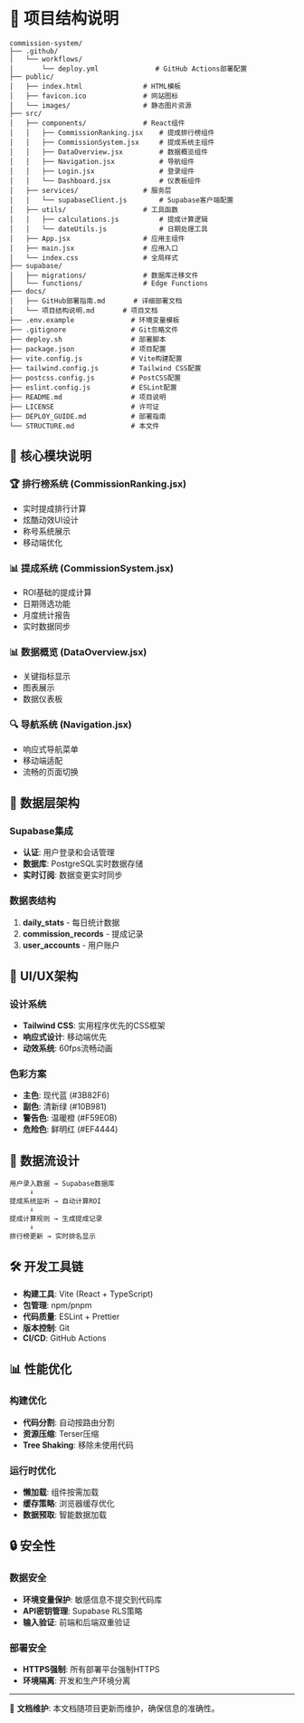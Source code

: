 # 📁 项目结构说明

```
commission-system/
├── .github/
│   └── workflows/
│       └── deploy.yml              # GitHub Actions部署配置
├── public/
│   ├── index.html               # HTML模板
│   ├── favicon.ico              # 网站图标
│   └── images/                  # 静态图片资源
├── src/
│   ├── components/              # React组件
│   │   ├── CommissionRanking.jsx    # 提成排行榜组件
│   │   ├── CommissionSystem.jsx     # 提成系统主组件
│   │   ├── DataOverview.jsx         # 数据概览组件
│   │   ├── Navigation.jsx           # 导航组件
│   │   ├── Login.jsx                # 登录组件
│   │   └── Dashboard.jsx            # 仪表板组件
│   ├── services/                # 服务层
│   │   └── supabaseClient.js        # Supabase客户端配置
│   ├── utils/                   # 工具函数
│   │   ├── calculations.js          # 提成计算逻辑
│   │   └── dateUtils.js             # 日期处理工具
│   ├── App.jsx                  # 应用主组件
│   ├── main.jsx                 # 应用入口
│   └── index.css                # 全局样式
├── supabase/
│   ├── migrations/              # 数据库迁移文件
│   └── functions/               # Edge Functions
├── docs/
│   ├── GitHub部署指南.md       # 详细部署文档
│   └── 项目结构说明.md       # 项目文档
├── .env.example              # 环境变量模板
├── .gitignore                # Git忽略文件
├── deploy.sh                 # 部署脚本
├── package.json              # 项目配置
├── vite.config.js            # Vite构建配置
├── tailwind.config.js        # Tailwind CSS配置
├── postcss.config.js         # PostCSS配置
├── eslint.config.js          # ESLint配置
├── README.md                 # 项目说明
├── LICENSE                   # 许可证
├── DEPLOY_GUIDE.md           # 部署指南
└── STRUCTURE.md              # 本文件
```

## 🔧 核心模块说明

### 🏆 排行榜系统 (CommissionRanking.jsx)
- 实时提成排行计算
- 炫酷动效UI设计
- 称号系统展示
- 移动端优化

### 📊 提成系统 (CommissionSystem.jsx)
- ROI基础的提成计算
- 日期筛选功能
- 月度统计报告
- 实时数据同步

### 📊 数据概览 (DataOverview.jsx)
- 关键指标显示
- 图表展示
- 数据仪表板

### 🔍 导航系统 (Navigation.jsx)
- 响应式导航菜单
- 移动端适配
- 流畅的页面切换

## 💾 数据层架构

### Supabase集成
- **认证**: 用户登录和会话管理
- **数据库**: PostgreSQL实时数据存储
- **实时订阅**: 数据变更实时同步

### 数据表结构
1. **daily_stats** - 每日统计数据
2. **commission_records** - 提成记录
3. **user_accounts** - 用户账户

## 🎨 UI/UX架构

### 设计系统
- **Tailwind CSS**: 实用程序优先的CSS框架
- **响应式设计**: 移动端优先
- **动效系统**: 60fps流畅动画

### 色彩方案
- **主色**: 现代蓝 (#3B82F6)
- **副色**: 清新绿 (#10B981)
- **警告色**: 温暖橙 (#F59E0B)
- **危险色**: 鲜明红 (#EF4444)

## 🔄 数据流设计

```
用户录入数据 → Supabase数据库
     ↓
提成系统监听 → 自动计算ROI
     ↓
提成计算规则 → 生成提成记录
     ↓
排行榜更新 → 实时排名显示
```

## 🛠️ 开发工具链

- **构建工具**: Vite (React + TypeScript)
- **包管理**: npm/pnpm
- **代码质量**: ESLint + Prettier
- **版本控制**: Git
- **CI/CD**: GitHub Actions

## 📊 性能优化

### 构建优化
- **代码分割**: 自动按路由分割
- **资源压缩**: Terser压缩
- **Tree Shaking**: 移除未使用代码

### 运行时优化
- **懒加载**: 组件按需加载
- **缓存策略**: 浏览器缓存优化
- **数据预取**: 智能数据加载

## 🔒 安全性

### 数据安全
- **环境变量保护**: 敏感信息不提交到代码库
- **API密钥管理**: Supabase RLS策略
- **输入验证**: 前端和后端双重验证

### 部署安全
- **HTTPS强制**: 所有部署平台强制HTTPS
- **环境隔离**: 开发和生产环境分离

---

📝 **文档维护**: 本文档随项目更新而维护，确保信息的准确性。